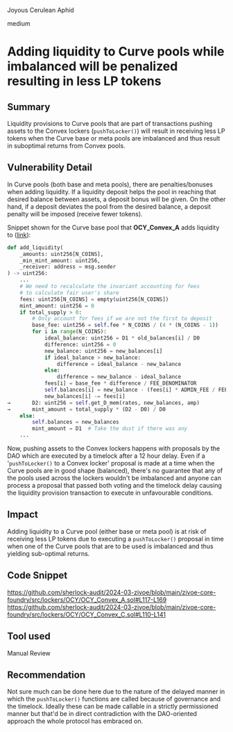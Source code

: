 Joyous Cerulean Aphid

medium

# Adding liquidity to Curve pools while imbalanced will be penalized resulting in less LP tokens

## Summary
Liquidity provisions to Curve pools that are part of transactions pushing assets to the Convex lockers (`pushToLocker()`) will result in receiving less LP tokens when the Curve base or meta pools are imbalanced and thus result in suboptimal returns from Convex pools.
## Vulnerability Detail
In Curve pools (both base and meta pools), there are penalties/bonuses when adding liquidity. If a liquidity deposit helps the pool in reaching that desired balance between assets, a deposit bonus will be given. On the other hand, if a deposit deviates the pool from the desired balance, a deposit penalty will be imposed (receive fewer tokens).

Snippet shown for the Curve base pool that **OCY_Convex_A** adds liquidity to ([link](https://www.codeslaw.app/contracts/ethereum/0xB30dA2376F63De30b42dC055C93fa474F31330A5)):

```python
def add_liquidity(
    _amounts: uint256[N_COINS],
    _min_mint_amount: uint256,
    _receiver: address = msg.sender
) -> uint256:
    ...
    # We need to recalculate the invariant accounting for fees
    # to calculate fair user's share
    fees: uint256[N_COINS] = empty(uint256[N_COINS])
    mint_amount: uint256 = 0
    if total_supply > 0:
        # Only account for fees if we are not the first to deposit
        base_fee: uint256 = self.fee * N_COINS / (4 * (N_COINS - 1))
        for i in range(N_COINS):
            ideal_balance: uint256 = D1 * old_balances[i] / D0
            difference: uint256 = 0
            new_balance: uint256 = new_balances[i]
            if ideal_balance > new_balance:
                difference = ideal_balance - new_balance
            else:
                difference = new_balance - ideal_balance
            fees[i] = base_fee * difference / FEE_DENOMINATOR
            self.balances[i] = new_balance - (fees[i] * ADMIN_FEE / FEE_DENOMINATOR)
            new_balances[i] -= fees[i]
→       D2: uint256 = self.get_D_mem(rates, new_balances, amp)
→       mint_amount = total_supply * (D2 - D0) / D0
    else:
        self.balances = new_balances
        mint_amount = D1  # Take the dust if there was any
    ...
```

Now, pushing assets to the Convex lockers happens with proposals by the DAO which are executed by a timelock after a 12 hour delay. Even if a '`pushToLocker()` to a Convex locker' proposal is made at a time when the Curve pools are in good shape (balanced), there's no guarantee that any of the pools used across the lockers wouldn't be imbalanced and anyone can process a proposal that passed both voting and the timelock delay causing the liquidity provision transaction to execute in unfavourable conditions.

## Impact
Adding liquidity to a Curve pool (either base or meta pool) is at risk of receiving less LP tokens due to executing a `pushToLocker()` proposal in time when one of the Curve pools that are to be used is imbalanced and thus yielding sub-optimal returns. 

## Code Snippet
https://github.com/sherlock-audit/2024-03-zivoe/blob/main/zivoe-core-foundry/src/lockers/OCY/OCY_Convex_A.sol#L117-L169
https://github.com/sherlock-audit/2024-03-zivoe/blob/main/zivoe-core-foundry/src/lockers/OCY/OCY_Convex_C.sol#L110-L141

## Tool used
Manual Review

## Recommendation
Not sure much can be done here due to the nature of the delayed manner in which the `pushToLocker()` functions are called because of governance and the timelock. Ideally these can be made callable in a strictly permissioned manner but that'd be in direct contradiction with the DAO-oriented approach the whole protocol has embraced on.
